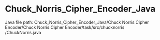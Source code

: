 # Chuck_Norris_Cipher_Encoder_Java

Java file path: Chuck_Norris_Cipher_Encoder_Java/Chuck Norris Cipher Encoder/Chuck Norris Cipher Encoder/task/src/chucknorris
/ChuckNorris.java
